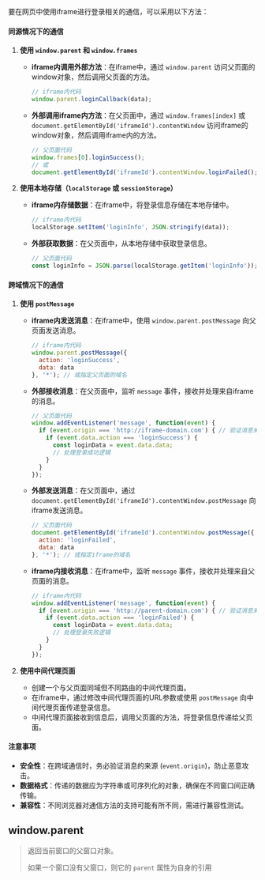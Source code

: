 要在网页中使用iframe进行登录相关的通信，可以采用以下方法：

#### 同源情况下的通信

1. **使用 `window.parent` 和 `window.frames`**
    - **iframe内调用外部方法**：在iframe中，通过 `window.parent` 访问父页面的window对象，然后调用父页面的方法。

      ```javascript
      // iframe内代码
      window.parent.loginCallback(data);
      ```

    - **外部调用iframe内方法**：在父页面中，通过 `window.frames[index]` 或 `document.getElementById('iframeId').contentWindow` 访问iframe的window对象，然后调用iframe内的方法。

      ```javascript
      // 父页面代码
      window.frames[0].loginSuccess();
      // 或
      document.getElementById('iframeId').contentWindow.loginFailed();
      ```

2. **使用本地存储（`localStorage` 或 `sessionStorage`）**
    - **iframe内存储数据**：在iframe中，将登录信息存储在本地存储中。

      ```javascript
      // iframe内代码
      localStorage.setItem('loginInfo', JSON.stringify(data));
      ```

    - **外部获取数据**：在父页面中，从本地存储中获取登录信息。

      ```javascript
      // 父页面代码
      const loginInfo = JSON.parse(localStorage.getItem('loginInfo'));
      ```

#### 跨域情况下的通信

1. **使用 `postMessage`**
    - **iframe内发送消息**：在iframe中，使用 `window.parent.postMessage` 向父页面发送消息。

      ```javascript
      // iframe内代码
      window.parent.postMessage({
        action: 'loginSuccess',
        data: data
      }, '*'); // 或指定父页面的域名
      ```

    - **外部接收消息**：在父页面中，监听 `message` 事件，接收并处理来自iframe的消息。

      ```javascript
      // 父页面代码
      window.addEventListener('message', function(event) {
        if (event.origin === 'http://iframe-domain.com') { // 验证消息来源
          if (event.data.action === 'loginSuccess') {
            const loginData = event.data.data;
            // 处理登录成功逻辑
          }
        }
      });
      ```

    - **外部发送消息**：在父页面中，通过 `document.getElementById('iframeId').contentWindow.postMessage` 向iframe发送消息。

      ```javascript
      // 父页面代码
      document.getElementById('iframeId').contentWindow.postMessage({
        action: 'loginFailed',
        data: data
      }, '*'); // 或指定iframe的域名
      ```

    - **iframe内接收消息**：在iframe中，监听 `message` 事件，接收并处理来自父页面的消息。

      ```javascript
      // iframe内代码
      window.addEventListener('message', function(event) {
        if (event.origin === 'http://parent-domain.com') { // 验证消息来源
          if (event.data.action === 'loginFailed') {
            const loginData = event.data.data;
            // 处理登录失败逻辑
          }
        }
      });
      ```

2. **使用中间代理页面**
    - 创建一个与父页面同域但不同路由的中间代理页面。
    - 在iframe中，通过修改中间代理页面的URL参数或使用 `postMessage` 向中间代理页面传递登录信息。
    - 中间代理页面接收到信息后，调用父页面的方法，将登录信息传递给父页面。

#### 注意事项

- **安全性**：在跨域通信时，务必验证消息的来源 (`event.origin`)，防止恶意攻击。
- **数据格式**：传递的数据应为字符串或可序列化的对象，确保在不同窗口间正确传输。
- **兼容性**：不同浏览器对通信方法的支持可能有所不同，需进行兼容性测试。

## window.parent

> 返回当前窗口的父窗口对象。
>
> 如果一个窗口没有父窗口，则它的 `parent` 属性为自身的引用